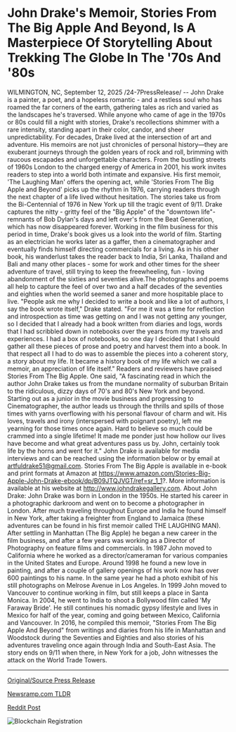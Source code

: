 # John Drake's Memoir, Stories From The Big Apple And Beyond, Is A Masterpiece Of Storytelling About Trekking The Globe In The '70s And '80s

WILMINGTON, NC, September 12, 2025 /24-7PressRelease/ -- John Drake is a painter, a poet, and a hopeless romantic - and a restless soul who has roamed the far corners of the earth, gathering tales as rich and varied as the landscapes he's traversed. While anyone who came of age in the 1970s or 80s could fill a night with stories, Drake's recollections shimmer with a rare intensity, standing apart in their color, candor, and sheer unpredictability.  For decades, Drake lived at the intersection of art and adventure. His memoirs are not just chronicles of personal history—they are exuberant journeys through the golden years of rock and roll, brimming with raucous escapades and unforgettable characters. From the bustling streets of 1960s London to the charged energy of America in 2001, his work invites readers to step into a world both intimate and expansive. His first memoir, 'The Laughing Man' offers the opening act, while 'Stories From The Big Apple and Beyond' picks up the rhythm in 1976, carrying readers through the next chapter of a life lived without hesitation.  The stories take us from the Bi-Centennial of 1976 in New York up till the tragic event of 9/11. Drake captures the nitty - gritty feel of the "Big Apple" of the "downtown life"- remnants of Bob Dylan's days and left over's from the Beat Generation, which has now disappeared forever. Working in the film business for this period in time, Drake's book gives us a look into the world of film. Starting as an electrician he works later as a gaffer, then a cinematographer and eventually finds himself directing commercials for a living. As in his other book, his wanderlust takes the reader back to India, Sri Lanka, Thailand and Bali and many other places - some for work and other times for the sheer adventure of travel, still trying to keep the freewheeling, fun - loving abandonment of the sixties and seventies alive.The photographs and poems all help to capture the feel of over two and a half decades of the seventies and eighties when the world seemed a saner and more hospitable place to live.  "People ask me why I decided to write a book and like a lot of authors, I say the book wrote itself," Drake stated. "For me it was a time for reflection and introspection as time was getting on and I was not getting any younger, so I decided that I already had a book written from diaries and logs, words that I had scribbled down in notebooks over the years from my travels and experiences. I had a box of notebooks, so one day I decided that I should gather all these pieces of prose and poetry and harvest them into a book. In that respect all I had to do was to assemble the pieces into a coherent story, a story about my life. It became a history book of my life which we call a memoir, an appreciation of life itself."  Readers and reviewers have praised Stories From The Big Apple. One said, "A fascinating read in which the author John Drake takes us from the mundane normality of suburban Britain to the ridiculous, dizzy days of 70's and 80's New York and beyond. Starting out as a junior in the movie business and progressing to Cinematographer, the author leads us through the thrills and spills of those times with yarns overflowing with his personal flavour of charm and wit. His loves, travels and irony (interspersed with poignant poetry), left me yearning for those times once again. Hard to believe so much could be crammed into a single lifetime! It made me ponder just how hollow our lives have become and what great adventures pass us by. John, certainly took life by the horns and went for it."  John Drake is available for media interviews and can be reached using the information below or by email at artfuldrake51@gmail.com. Stories From The Big Apple is available in e-book and print formats at Amazon at https://www.amazon.com/Stories-Big-Apple-John-Drake-ebook/dp/B09JTQJVGT/ref=sr_1_1?. More information is available at his website at http://www.johndrakegallery.com.  About John Drake:  John Drake was born in London in the 1950s. He started his career in a photographic darkroom and went on to become a photographer in London. After much traveling throughout Europe and India he found himself in New York, after taking a freighter from England to Jamaica (these adventures can be found in his first memoir called THE LAUGHING MAN).  After settling in Manhattan (The Big Apple) he began a new career in the film business, and after a few years was working as a Director of Photography on feature films and commercials. In 1987 John moved to California where he worked as a director/cameraman for various companies in the United States and Europe.  Around 1998 he found a new love in painting, and after a couple of gallery openings of his work now has over 600 paintings to his name. In the same year he had a photo exhibit of his still photographs on Melrose Avenue in Los Angeles.  In 1999 John moved to Vancouver to continue working in film, but still keeps a place in Santa Monica. In 2004, he went to India to shoot a Bollywood film called 'My Faraway Bride'.  He still continues his nomadic gypsy lifestyle and lives in Mexico for half of the year, coming and going between Mexico, California and Vancouver.  In 2016, he compiled this memoir, "Stories From The Big Apple And Beyond" from writings and diaries from his life in Manhattan and Woodstock during the Seventies and Eighties and also stories of his adventures traveling once again through India and South-East Asia. The story ends on 9/11 when there, in New York for a job, John witnesses the attack on the World Trade Towers. 

---

[Original/Source Press Release](https://www.24-7pressrelease.com/press-release/526712/john-drakes-memoir-stories-from-the-big-apple-and-beyond-is-a-masterpiece-of-storytelling-about-trekking-the-globe-in-the-70s-and-80s)
                    

[Newsramp.com TLDR](https://newsramp.com/curated-news/john-drake-s-memoir-captures-70s-80s-nyc-film-scene-global-adventures/b953e8b8f20d158cbe2b514e85c9cded) 

 



[Reddit Post](https://www.reddit.com/r/BookNews/comments/1newql6/john_drakes_memoir_captures_70s80s_nyc_film_scene/) 



![Blockchain Registration](https://cdn.newsramp.app/24-7PressRelease/qrcode/259/12/noraVOSf.webp)